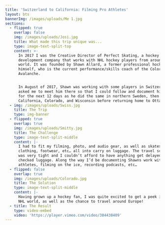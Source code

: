 ```yaml
---
title: 'Switzerland to California: Filming Pro Athletes'
layout: bts
bannerImg: /images/uploads/Me 1.jpg
sections:
  - flipped: true
    overlap: false
    img: /images/uploads/Josi.jpg
    title: What made this trip unique was...
    type: image-text-split-top
    content: >-
      In 2017 I was the Creative Director of Perfect Skating, a hockey
      development company that works with NHL hockey players from around the
      world. It was founded by Shawn Allard, a former professional hockey player
      himself, who is the current performance/skills coach of the Colorado
      Avalanche.


      In August of 2017, Shawn was working with some players in Switzerland. He
      asked me to meet him there so that I could follow and document his work
      for the next 12 days as he did the same in northern Sweden, then across to
      California, Colorado, and Wisconsin before returning home to Ottawa.
  - img: /images/uploads/Swiss.jpg
    title: The Trip
    type: img-banner
  - flipped: true
    overlap: true
    img: /images/uploads/Smitty.jpg
    title: The Challenge
    type: image-text-split-middle
    content: |-
      I had to fit my filming, photo, and audio gear, as well as skates,
      clothing, footwear, etc… all into carry on luggage. The travel schedule
      was very tight and I couldn’t afford to have anything get delayed in
      checked luggage. Along the way I’d be documenting Shawns work with various
      athletes, filming on the ice, recording podcasts, etc…
  - flipped: false
    overlap: true
    img: /images/uploads/Colorado.jpg
    title: The Solution
    type: image-text-split-middle
    content: |-
      Having grown up a hockey fan, I was quite excited to get a peek into the
      NHL world, as well as the chance to travel around Europe!
  - title: The Result
    type: video-embed
    video: 'https://player.vimeo.com/video/384438409'
---
```

